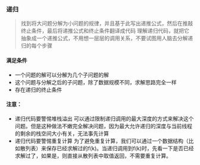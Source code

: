 ### 递归
> 找到将大问题分解为小问题的规律，并且基于此写出递推公式，然后在推敲终止条件，最后将递推公式和终止条件翻译成代码
> 理解递归代码，就把它抽象成一个递推公式，不用想一层层的调用关系，不要试图用人脑去分解递归的每个步骤
#### 满足条件
* 一个问题的解可以分解为几个子问题的解
* 这个问题与分解之后的子问题，除了数据规模不同，求解思路完全一样
* 存在递归的终止条件

#### 注意：
* 递归代码要警惕堆栈溢出
可以通过限制递归调用的最大深度的方式来解决这个问题。但是这种做法不嫩完全解决问题，因为最大允许递归的深度与当前线程的剩余的栈空间大小有关，无法事先计算
* 递归代码要警惕重复计算
为了避免重复计算，我们可以通过一个数据结构（比如散列表）来保存已经求解过的f(k)。当递归调用到f(k)时，先看一下是否已经求解过了，如果是，则直接从散列表中取值返回，不需要重复计算。




